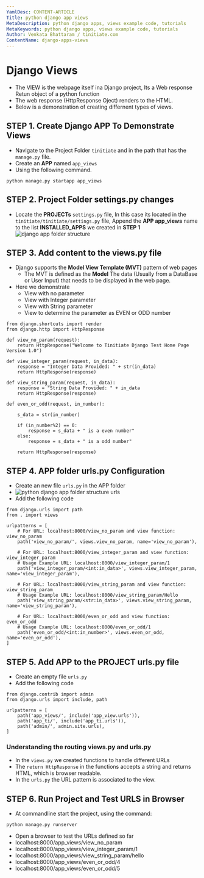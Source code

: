 ```yaml
---
YamlDesc: CONTENT-ARTICLE
Title: python django app views
MetaDescription: python django apps, views example code, tutorials
MetaKeywords: python django apps, views example code, tutorials
Author: Venkata Bhattaram / tinitiate.com
ContentName: django-apps-views
---
```


# Django Views
* The VIEW is the webpage itself ina Django project, Its a Web response 
  Retun object of a python function 
* The web response (HttpResponse Oject) renders to the HTML.
* Below is a demonstration of creating differnent types of views.


## STEP 1. Create Django APP To Demonstrate Views
* Navigate to the Project Folder `tinitiate` and in the path that has the 
  `manage.py` file.
* Create an **APP** named `app_views`
* Using the following command.
```
python manage.py startapp app_views
```

## STEP 2. Project Folder settings.py changes
* Locate the **PROJECTs** `settings.py` file, In this case its located in the 
  `tinitiate/tinitiate/settings.py` file, Append the **APP app_views** name to the 
  list **INSTALLED_APPS**  we created in **STEP 1**
![django app folder structure](django-app-folder-structure.png "django app folder structure")


## STEP 3. Add content to the views.py file
* Django supports the **Model View Template (MVT)** pattern of web pages
  * The MVT is defined as the **Model** The data (Usually from a DataBase or
    User Input) that needs to be displayed in the web page.
* Here we demonstrate 
  * View with no parameter
  * View with Integer parameter
  * View with String parameter
  * View to determine the parameter as EVEN or ODD number
```
from django.shortcuts import render
from django.http import HttpResponse

def view_no_param(request):
    return HttpResponse("Welcome to Tinitiate Django Test Home Page Version 1.0")

def view_integer_param(request, in_data):
    response = "Integer Data Provided: " + str(in_data)
    return HttpResponse(response)

def view_string_param(request, in_data):
    response = "String Data Provided: " + in_data
    return HttpResponse(response)

def even_or_odd(request, in_number):
    
    s_data = str(in_number)

    if (in_number%2) == 0:
        response = s_data + " is a even number"
    else:
        response = s_data + " is a odd number"

    return HttpResponse(response)
```


## STEP 4. APP folder urls.py Configuration
* Create an new file `urls.py` in the APP folder
* ![python django app folder structure urls](python-django-app-folder-structure-urls.png "python django app folder structure urls")
* Add the following code
```
from django.urls import path
from . import views

urlpatterns = [
    # For URL: localhost:8000/view_no_param and view function: view_no_param
    path('view_no_param/', views.view_no_param, name='view_no_param'),

    # For URL: localhost:8000/view_integer_param and view function: view_integer_param
    # Usage Example URL: localhost:8000/view_integer_param/1
    path('view_integer_param/<int:in_data>', views.view_integer_param, name='view_integer_param'),

    # For URL: localhost:8000/view_string_param and view function: view_string_param
    # Usage Example URL: localhost:8000/view_string_param/Hello
    path('view_string_param/<str:in_data>', views.view_string_param, name='view_string_param'),

    # For URL: localhost:8000/even_or_odd and view function: even_or_odd
    # Usage Example URL: localhost:8000/even_or_odd/1
    path('even_or_odd/<int:in_number>', views.even_or_odd, name='even_or_odd'),
]
```


## STEP 5. Add APP to the PROJECT urls.py file
* Create an empty file `urls.py`
* Add the following code
```
from django.contrib import admin
from django.urls import include, path

urlpatterns = [
    path('app_views/', include('app_view.urls')),
    path('app_ti/', include('app_ti.urls')),
    path('admin/', admin.site.urls),
]
```

### Understanding the routing views.py and urls.py
* In the `views.py` we created functions to handle different URLs
* The `return HttpResponse` in the functions accepts a string and returns 
  HTML, which is browser readable.
* In the `urls.py` the URL pattern is associated to the view.<function-name>


## STEP 6. Run Project and Test URLS in Browser
* At commandline start the project, using the command:
```
python manage.py runserver
```
* Open a browser to test the URLs defined so far
 * localhost:8000/app_views/view_no_param
 * localhost:8000/app_views/view_integer_param/1
 * localhost:8000/app_views/view_string_param/hello
 * localhost:8000/app_views/even_or_odd/4
 * localhost:8000/app_views/even_or_odd/5
